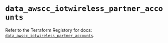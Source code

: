 # `data_awscc_iotwireless_partner_accounts`

Refer to the Terraform Registory for docs: [`data_awscc_iotwireless_partner_accounts`](https://registry.terraform.io/providers/hashicorp/awscc/0.70.0/docs/data-sources/iotwireless_partner_accounts).
